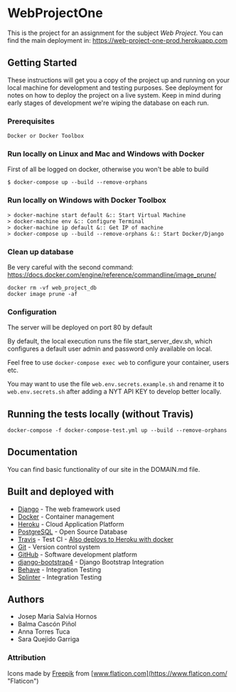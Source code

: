 # WebProjectOne

This is the project for an assignment for the subject *Web Project*. You can find the main deployment in: https://web-project-one-prod.herokuapp.com

## Getting Started

These instructions will get you a copy of the project up and running on your local machine for development and testing purposes. See deployment for notes on how to deploy the project on a live system. Keep in mind during early stages of development we're wiping the database on each run.

### Prerequisites

```
Docker or Docker Toolbox
```

### Run locally on Linux and Mac and Windows with Docker

First of all be logged on docker, otherwise you won't be able to build

```
$ docker-compose up --build --remove-orphans
```

### Run locally on Windows with Docker Toolbox

```
> docker-machine start default &:: Start Virtual Machine
> docker-machine env &:: Configure Terminal
> docker-machine ip default &:: Get IP of machine
> docker-compose up --build --remove-orphans &:: Start Docker/Django
```

### Clean up database

Be very careful with the second command: https://docs.docker.com/engine/reference/commandline/image_prune/

```
docker rm -vf web_project_db
docker image prune -af
```

### Configuration

The server will be deployed on port 80 by default

By default, the local execution runs the file start_server_dev.sh, which configures a default user admin and password only available on local.

Feel free to use `docker-compose exec web` to configure your container, users etc.

You may want to use the file `web.env.secrets.example.sh` and rename it to `web.env.secrets.sh` after adding a NYT API KEY to develop better locally.

## Running the tests locally (without Travis)

```
docker-compose -f docker-compose-test.yml up --build --remove-orphans
```

## Documentation

You can find basic functionality of our site in the DOMAIN.md file.

## Built and deployed with

* [Django](https://www.djangoproject.com/) - The web framework used
* [Docker](https://www.docker.com/) - Container management
* [Heroku](https://www.heroku.com/) - Cloud Application Platform
* [PostgreSQL](https://www.postgresql.org/) - Open Source Database
* [Travis](https://travis-ci.org/) - Test CI - [Also deploys to Heroku with docker](https://travis-ci.org/github/josalhor/WebProjectOne/builds/668481240#L398)
* [Git](https://git-scm.com/) - Version control system
* [GitHub](https://github.com/) - Software development platform
* [django-bootstrap4](https://github.com/zostera/django-bootstrap4) - Django Bootstrap Integration
* [Behave](https://behave.readthedocs.io/en/latest/) - Integration Testing
* [Splinter](https://splinter.readthedocs.io/en/latest/) - Integration Testing

## Authors

- Josep Maria Salvia Hornos
- Balma Cascón Piñol
- Anna Torres Tuca
- Sara Quejido Garriga

### Attribution

Icons made by [Freepik](https://www.flaticon.com/authors/freepik "Freepik") from [www.flaticon.com](https://www.flaticon.com/ "Flaticon")